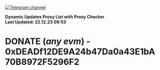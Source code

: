 [![Telegram channel](https://img.shields.io/endpoint?url=https://runkit.io/damiankrawczyk/telegram-badge/branches/master?url=https://t.me/n4z4v0d)](https://t.me/n4z4v0d) 

**Dynamic Updates Proxy List with Proxy Checker**  
**Last Updated: 22.12.23 06:53**

# DONATE (_any evm_) - 0xDEADf12DE9A24b47Da0a43E1bA70B8972F5296F2
